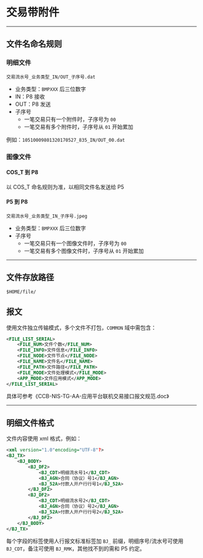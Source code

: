 # 交易带附件

---

## 文件名命名规则

### 明细文件

`交易流水号_业务类型_IN/OUT_子序号.dat`

* 业务类型：`BMPXXX` 后三位数字
* IN：P8 接收
* OUT：P8 发送
* 子序号
  * 一笔交易只有一个附件时，子序号为 `00`
  * 一笔交易有多个附件时，子序号从 `01` 开始累加

例如：`10510009801320170527_835_IN/OUT_00.dat`

### 图像文件

#### COS\_T 到 P8

以 COS\_T 命名规则为准，以相同文件名发送给 P5

#### P5 到 P8

`交易流水号_业务类型_IN_子序号.jpeg`

* 业务类型：`BMPXXX` 后三位数字
* 子序号
  * 一笔交易只有一个图像文件时，子序号为 `00`
  * 一笔交易有多个图像文件时，子序号从 `01` 开始累加

---

## 文件存放路径

`$HOME/file/`

## 报文

使用文件独立传输模式，多个文件不打包，`COMMON` 域中需包含：

```xml
<FILE_LIST_SERIAL>
    <FILE_NUM>文件个数</FILE_NUM>
    <FILE_INFO>文件信息</FILE_INFO>
    <FILE_NODE>文件节点</FILE_NODE>
    <FILE_NAME>文件名</FILE_NAME>
    <FILE_PATH>文件路径</FILE_PATH>
    <FILE_MODE>文件处理模式</FILE_MODE>
    <APP_MODE>文件应用模式</APP_MODE>
</FILE_LIST_SERIAL>
```

具体可参考《CCB-NIS-TG-AA-应用平台联机交易接口报文规范.doc》

---

## 明细文件格式

文件内容使用 xml 格式，例如：

```xml
<xml version="1.0"encoding="UTF-8"?>                    
<BJ_TX>
    <BJ_BODY>                
        <BJ_DF2>
            <BJ_CDT>明细流水号1</BJ_CDT>
            <BJ_AGN>合同（协议）号1</BJ_AGN>
            <BJ_52A>付款人开户行行号1</BJ_52A>
        </BJ_DF2>
        <BJ_DF2>
            <BJ_CDT>明细流水号2</BJ_CDT>
            <BJ_AGN>合同（协议）号2</BJ_AGN>
            <BJ_52A>付款人开户行行号2</BJ_52A>
        </BJ_DF2>
    </BJ_BODY>
</BJ_TX>
```

每个字段的标签使用人行报文标准标签加 `BJ_` 前缀，明细序号/流水号可使用 `BJ_CDT`，备注可使用 `BJ_RMK`，其他找不到的需和 P5 约定。

